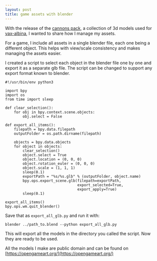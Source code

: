 ```yaml
---
layout: post
title: game assets with blender
---
```

With the release of the [cannons pack](https://opengameart.org/content/cannons-tank-pack),
a collection of 3d models used for [vax-albina](https://mess110.github.io/html-games/vax-albina/),
I wanted to share how I manage my assets.

For a game, I include all assets in a single blender file, each one being a different
object. This helps with view/scale consistency and makes managing the assets
easier.

I created a script to select each object in the blender file one by one and export
it as a separate glb file. The script can be changed to support any export format
known to blender.

```
#!/usr/bin/env python3

import bpy
import os
from time import sleep

def clear_selection():
    for obj in bpy.context.scene.objects:
        obj.select = False

def export_all_items():
    filepath = bpy.data.filepath
    outputFolder = os.path.dirname(filepath)

    objects = bpy.data.objects
    for object in objects:
        clear_selection()
        object.select = True
        object.location = (0, 0, 0)
        object.rotation_euler = (0, 0, 0)
        object.scale = (1, 1, 1)
        sleep(0.1)
        exportPath = "%s/%s.glb" % (outputFolder, object.name)
        bpy.ops.export_scene.glb(filepath=exportPath,
                                 export_selected=True,
                                 export_apply=True)
        sleep(0.1)

export_all_items()
bpy.ops.wm.quit_blender()
```

Save that as `export_all_glb.py` and run it with:

```
blender ../path_to.blend --python export_all_glb.py
```

This will export all the models in the directory you called the script. Now
they are ready to be used.

All the models I make are public domain and can be found on
[https://opengameart.org/](https://opengameart.org/)
